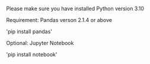 Please make sure you have installed Python version 3.10

Requirement:
Pandas verson 2.1.4 or above

'pip install pandas'

Optional:
Jupyter Notebook

'pip install notebook'
